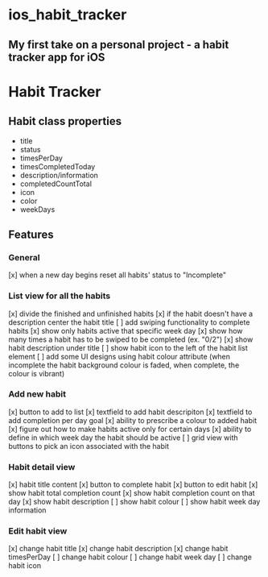 # ios_habit_tracker
My first take on a personal project - a habit tracker app for iOS
---

# Habit Tracker

## Habit class properties
- title
- status
- timesPerDay
- timesCompletedToday
- description/information
- completedCountTotal
- icon
- color
- weekDays

## Features


### General
[x] when a new day begins reset all habits' status to "Incomplete"


### List view for all the habits
[x] divide the finished and unfinished habits
[x] if the habit doesn't have a description center the habit title
[ ] add swiping functionality to complete habits
[x] show only habits active that specific week day
[x] show how many times a habit has to be swiped to be completed (ex. "0/2")
[x] show habit description under title
[ ] show habit icon to the left of the habit list element
[ ] add some UI designs using habit colour attribute (when incomplete the habit background colour is faded, when complete, the colour is vibrant)

### Add new habit
[x] button to add to list
[x] textfield to add habit descripiton
[x] textfield to add completion per day goal
[x] ability to prescribe a colour to added habit
[x] figure out how to make habits active only for certain days
[x] ability to define in which week day the habit should be active
[ ] grid view with buttons to pick an icon associated with the habit  


### Habit detail view
[x] habit title content
[x] button to complete habit
[x] button to edit habit
[x] show habit total completion count
[x] show habit completion count on that day
[x] show habit description
[ ] show habit colour
[ ] show habit week day information

### Edit habit view
[x] change habit title
[x] change habit description
[x] change habit timesPerDay
[ ] change habit colour
[ ] change habit week day
[ ] change habit icon


